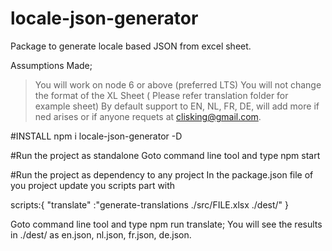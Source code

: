 # locale-json-generator
Package to generate locale based JSON from excel sheet.

Assumptions  Made; 
> You will work on node 6 or above (preferred LTS)
> You will not change the format of the XL Sheet ( Please refer translation folder for example sheet)
> By default support to EN, NL, FR, DE, will add more if ned arises or if anyone requets at clisking@gmail.com.

#INSTALL
npm i locale-json-generator -D

#Run the project as standalone
Goto command line tool and type npm start 

#Run the project as dependency to any project
In the package.json file of you project update you scripts part with 

scripts:{
  "translate" :"generate-translations ./src/FILE.xlsx  ./dest/"
}

Goto command line tool and type npm run translate;
You will see the results in ./dest/ as en.json, nl.json, fr.json, de.json.